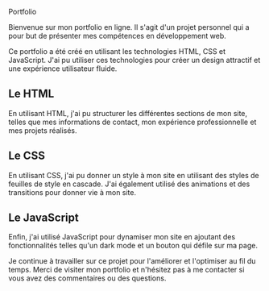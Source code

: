 Portfolio


Bienvenue sur mon portfolio en ligne. Il s'agit d'un projet personnel qui a pour but de présenter mes compétences en développement web.

 Ce portfolio a été créé en utilisant les technologies HTML, CSS et JavaScript. J'ai pu utiliser ces technologies pour créer un design attractif et une expérience utilisateur fluide.

## Le HTML

 En utilisant HTML, j'ai pu structurer les différentes sections de mon site, telles que mes informations de contact, mon expérience professionnelle et mes projets réalisés.

## Le CSS
 
 En utilisant CSS, j'ai pu donner un style à mon site en utilisant des styles de feuilles de style en cascade. J'ai également utilisé des animations et des transitions pour donner vie à mon site.
 
## Le JavaScript

 Enfin, j'ai utilisé JavaScript pour dynamiser mon site en ajoutant des fonctionnalités telles qu'un dark mode et un bouton qui défile sur ma page.

Je continue à travailler sur ce projet pour l'améliorer et l'optimiser au fil du temps. Merci de visiter mon portfolio et n'hésitez pas à me contacter si vous avez des commentaires ou des questions.
 
